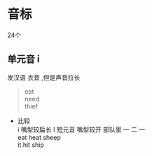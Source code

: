 # 音标
 24个 
## 单元音 i
  发汉语 衣音 ,但是声音拉长
> eat   
> need  
> thief   
  * 比较  
   i 嘴型较扁长  I 短元音 嘴型较开 部队里 一 二 一    
   eat  heat  sheep   
   it   hit   ship   
